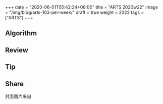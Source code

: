 +++
date = "2020-06-01T05:42:24+08:00"
title = "ARTS 2020w22"
image = "/img/blog/arts-103-per-week/"
draft = true
weight = 2022
tags = ["ARTS"]
+++


<!--more-->

## Algorithm


## Review

## Tip


## Share



封面图片来自 [](d) <a href=""><i class="fa fa-dribbble" aria-hidden="true"></i> </a>